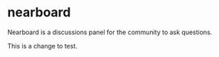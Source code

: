 # nearboard
Nearboard is a discussions panel for the community to ask questions.

This is a change to test.
